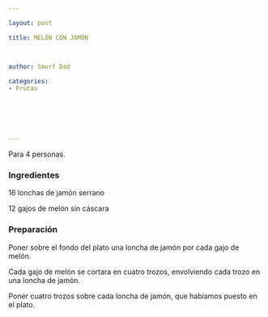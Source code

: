 ```yaml
---

layout: post

title: MELÓN CON JAMÓN



author: Smurf Dad

categories:
- Frutas






---
```


Para 4 personas.

<h3>Ingredientes</h3>

16 lonchas de jamón serrano

12 gajos de melón sin cáscara

<h3>Preparación</h3>

Poner sobre el fondo del plato una loncha de jamón por cada gajo de melón.

Cada gajo de melón se cortara en cuatro trozos, envolviendo cada trozo en una loncha de jamón.

Poner cuatro trozos sobre cada loncha de jamón, que habíamos puesto en el plato.